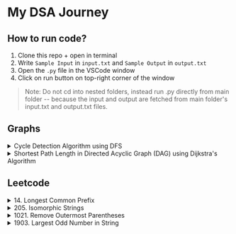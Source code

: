 # My DSA Journey

## How to run code?

1. Clone this repo + open in terminal
2. Write `Sample Input` in `input.txt` and `Sample Output` in `output.txt`
3. Open the `.py` file in the VSCode window
4. Click on run button on top-right corner of the window

> Note: Do not cd into nested folders, instead run .py directly from main folder -- because the input and output are fetched from main folder's input.txt and output.txt files.

## Graphs

<details>
<summary>Cycle Detection Algorithm using DFS</summary>

-   We use DFS and maintain two hash sets visited + cycle.
-   Time Complexity -- O(V + E), same as that of DFS traversal
-   Links: [Youtube](https://www.youtube.com/watch?v=TXkDpqjDMHA), [Code](./graphs/cycle-detection.py)

<details><summary>Sample Input</summary>

```
0 1
1 2
2 3
3 4
4 1
3 5
```

</details>
<details> <summary>Sample Output</summary>

```
True
```

</details>

</details>

<details>
<summary>Shortest Path Length in Directed Acyclic Graph (DAG) using Dijkstra's Algorithm </summary>

-   Uses topological sorting
-   Linear time complexity, O(V + E)
-   Links: [Youtube](https://www.youtube.com/watch?v=TXkDpqjDMHA), [Code](./graphs/shortest-path-length-dag.py)

<details><summary>Sample Input</summary>

```
A B 3
A C 6
B C 4
B D 4
B E 11
C D 8
C G 11
D E -4
D F 5
D G 2
E H 9
F H 1
G H 2
```

</details>
<details> <summary>Sample Output</summary>

```
11
```

</details>

</details>

## Leetcode

<details>
<summary>14. Longest Common Prefix</summary>

-   We just need to find 2 strings -- lexicographically smallest and lexicographically largest
-   Then, we only need to find common between these 2 strings -- that will be the common prefix for all strings
-   Time complexity is: O(n) (array traversal) + O(m) (finding prefix), where n is the total number of strings and m is the maximum length of the string among all the strings in the list
-   Links: [Leetcode](https://leetcode.com/problems/longest-common-prefix/), [Code](/leetcode/0014.py)

</details>

<details>
<summary>205. Isomorphic Strings</summary>

-   We create 2 caches -- then, start traversing either of the strings
-   If s1 char exists in cache 1, if it does but is not equal to s2 char -- then, strings are not isomorphic
-   Else, if s2 char exists in cache 2, that means strings are not isomorphic (why? -- think yourself)
-   At the end in else statement, store s1 char in cache1 and s2 char in cache2
-   Linear time complexity, O(n) where n is the length of input string
-   Links: [Leetcode](https://leetcode.com/problems/isomorphic-strings/), [Code](/leetcode/0205.py)

</details>

<details>
<summary>1021. Remove Outermost Parentheses</summary>

-   Simple string iteration
-   Linear time complexity, O(n) where n is the length of input string
-   Links: [Leetcode](https://leetcode.com/problems/remove-outermost-parentheses/), [Code](/leetcode/1021.py)

</details>

<details>
<summary>1903. Largest Odd Number in String
</summary>

-   Simple string iteration
-   Linear time complexity, O(n) where n is the length of input string
-   Links: [Leetcode](https://leetcode.com/problems/largest-odd-number-in-string/description/), [Code](/leetcode/1903.py)

</details>
